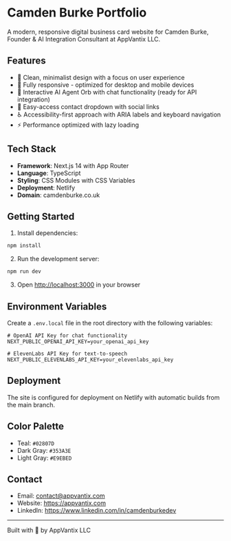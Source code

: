 # Camden Burke Portfolio

A modern, responsive digital business card website for Camden Burke, Founder & AI Integration Consultant at AppVantix LLC.

## Features

- 🎨 Clean, minimalist design with a focus on user experience
- 📱 Fully responsive - optimized for desktop and mobile devices
- 🤖 Interactive AI Agent Orb with chat functionality (ready for API integration)
- 📧 Easy-access contact dropdown with social links
- ♿ Accessibility-first approach with ARIA labels and keyboard navigation
- ⚡ Performance optimized with lazy loading

## Tech Stack

- **Framework**: Next.js 14 with App Router
- **Language**: TypeScript
- **Styling**: CSS Modules with CSS Variables
- **Deployment**: Netlify
- **Domain**: camdenburke.co.uk

## Getting Started

1. Install dependencies:
```bash
npm install
```

2. Run the development server:
```bash
npm run dev
```

3. Open [http://localhost:3000](http://localhost:3000) in your browser

## Environment Variables

Create a `.env.local` file in the root directory with the following variables:

```env
# OpenAI API Key for chat functionality
NEXT_PUBLIC_OPENAI_API_KEY=your_openai_api_key

# ElevenLabs API Key for text-to-speech
NEXT_PUBLIC_ELEVENLABS_API_KEY=your_elevenlabs_api_key
```

## Deployment

The site is configured for deployment on Netlify with automatic builds from the main branch.

## Color Palette

- Teal: `#02807D`
- Dark Gray: `#353A3E`
- Light Gray: `#E9EBED`

## Contact

- Email: contact@appvantix.com
- Website: https://appvantix.com
- LinkedIn: https://www.linkedin.com/in/camdenburkedev

---

Built with 💚 by AppVantix LLC